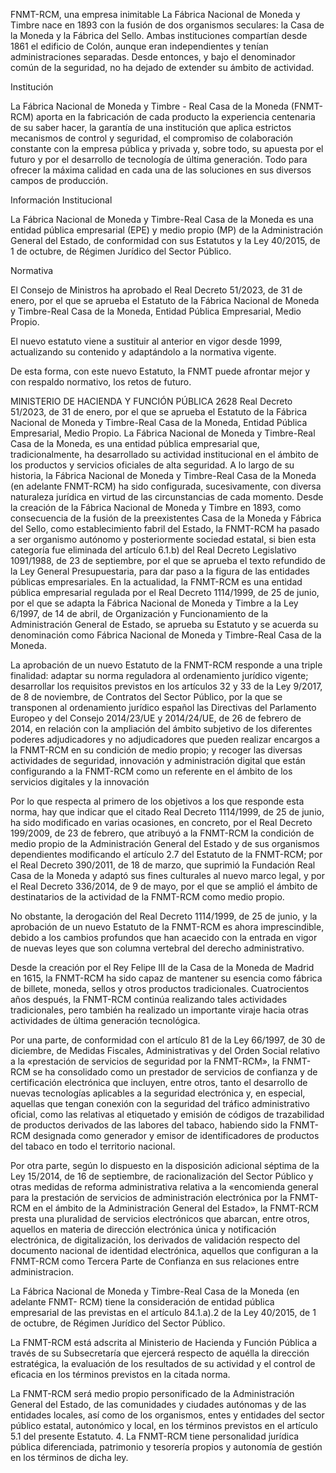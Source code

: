 
FNMT-RCM, una empresa inimitable
La Fábrica Nacional de Moneda y Timbre nace en 1893 con la fusión de dos organismos seculares: la Casa de la Moneda y la Fábrica del Sello. Ambas instituciones compartían desde 1861 el edificio de Colón, aunque eran independientes y tenían administraciones separadas. Desde entonces, y bajo el denominador común de la seguridad, no ha dejado de extender su ámbito de actividad.


Institución

La Fábrica Nacional de Moneda y Timbre - Real Casa de la Moneda (FNMT-RCM) aporta en la fabricación de cada producto la experiencia centenaria de su saber hacer, la garantía de una institución que aplica estrictos mecanismos de control y seguridad, el compromiso de colaboración constante con la empresa pública y privada y, sobre todo, su apuesta por el futuro y por el desarrollo de tecnología de última generación. Todo para ofrecer la máxima calidad en cada una de las soluciones en sus diversos campos de producción.
>

Información Institucional

La Fábrica Nacional de Moneda y Timbre-Real Casa de la Moneda es una entidad pública empresarial (EPE) y medio propio (MP) de la Administración General del Estado, de conformidad con sus Estatutos y la Ley 40/2015, de 1 de octubre, de Régimen Jurídico del Sector Público.

Normativa

El Consejo de Ministros ha aprobado el Real Decreto 51/2023, de 31 de enero, por el que se aprueba el Estatuto de la Fábrica Nacional de Moneda y Timbre-Real Casa de la Moneda, Entidad Pública Empresarial, Medio Propio.

El nuevo estatuto viene a sustituir al anterior en vigor desde 1999, actualizando su contenido y adaptándolo a la normativa vigente.

De esta forma, con este nuevo Estatuto, la FNMT puede afrontar mejor y con respaldo normativo, los retos de futuro.


MINISTERIO DE HACIENDA Y FUNCIÓN PÚBLICA
2628 Real Decreto 51/2023, de 31 de enero, por el que se aprueba el Estatuto de
la Fábrica Nacional de Moneda y Timbre-Real Casa de la Moneda, Entidad
Pública Empresarial, Medio Propio.
La Fábrica Nacional de Moneda y Timbre-Real Casa de la Moneda, es una entidad
pública empresarial que, tradicionalmente, ha desarrollado su actividad institucional en el
ámbito de los productos y servicios oficiales de alta seguridad.
A lo largo de su historia, la Fábrica Nacional de Moneda y Timbre-Real Casa de la
Moneda (en adelante FNMT-RCM) ha sido configurada, sucesivamente, con diversa
naturaleza jurídica en virtud de las circunstancias de cada momento. Desde la creación
de la Fábrica Nacional de Moneda y Timbre en 1893, como consecuencia de la fusión de
la preexistentes Casa de la Moneda y Fábrica del Sello, como establecimiento fabril del
Estado, la FNMT-RCM ha pasado a ser organismo autónomo y posteriormente sociedad
estatal, si bien esta categoría fue eliminada del artículo 6.1.b) del Real Decreto
Legislativo 1091/1988, de 23 de septiembre, por el que se aprueba el texto refundido de
la Ley General Presupuestaria, para dar paso a la figura de las entidades públicas
empresariales. En la actualidad, la FNMT-RCM es una entidad pública empresarial
regulada por el Real Decreto 1114/1999, de 25 de junio, por el que se adapta la Fábrica
Nacional de Moneda y Timbre a la Ley 6/1997, de 14 de abril, de Organización y
Funcionamiento de la Administración General de Estado, se aprueba su Estatuto y se
acuerda su denominación como Fábrica Nacional de Moneda y Timbre-Real Casa de la
Moneda.

La aprobación de un nuevo Estatuto de la FNMT-RCM responde a una triple finalidad:
adaptar su norma reguladora al ordenamiento jurídico vigente; desarrollar los requisitos
previstos en los artículos 32 y 33 de la Ley 9/2017, de 8 de noviembre, de Contratos del
Sector Público, por la que se transponen al ordenamiento jurídico español las Directivas
del Parlamento Europeo y del Consejo 2014/23/UE y 2014/24/UE, de 26 de febrero
de 2014, en relación con la ampliación del ámbito subjetivo de los diferentes poderes
adjudicadores y no adjudicadores que pueden realizar encargos a la FNMT-RCM en su
condición de medio propio; y recoger las diversas actividades de seguridad, innovación y
administración digital que están configurando a la FNMT-RCM como un referente en el
ámbito de los servicios digitales y la innovación

Por lo que respecta al primero de los objetivos a los que responde esta norma, hay
que indicar que el citado Real Decreto 1114/1999, de 25 de junio, ha sido modificado en
varias ocasiones, en concreto, por el Real Decreto 199/2009, de 23 de febrero, que
atribuyó a la FNMT-RCM la condición de medio propio de la Administración General del
Estado y de sus organismos dependientes modificando el artículo 2.7 del Estatuto de la
FNMT-RCM; por el Real Decreto 390/2011, de 18 de marzo, que suprimió la Fundación
Real Casa de la Moneda y adaptó sus fines culturales al nuevo marco legal, y por el Real
Decreto 336/2014, de 9 de mayo, por el que se amplió el ámbito de destinatarios de la
actividad de la FNMT-RCM como medio propio.

No obstante, la derogación del Real Decreto 1114/1999, de 25 de junio, y la
aprobación de un nuevo Estatuto de la FNMT-RCM es ahora imprescindible, debido a los
cambios profundos que han acaecido con la entrada en vigor de nuevas leyes que son
columna vertebral del derecho administrativo.

Desde la creación por el Rey Felipe III de la Casa de la Moneda de Madrid en 1615,
la FNMT-RCM ha sido capaz de mantener su esencia como fábrica de billete, moneda,
sellos y otros productos tradicionales. Cuatrocientos años después, la FNMT-RCM
continúa realizando tales actividades tradicionales, pero también ha realizado un
importante viraje hacia otras actividades de última generación tecnológica.

Por una parte, de conformidad con el artículo 81 de la Ley 66/1997, de 30 de
diciembre, de Medidas Fiscales, Administrativas y del Orden Social relativo a la
«prestación de servicios de seguridad por la FNMT-RCM», la FNMT-RCM se ha
consolidado como un prestador de servicios de confianza y de certificación electrónica
que incluyen, entre otros, tanto el desarrollo de nuevas tecnologías aplicables a la
seguridad electrónica y, en especial, aquellas que tengan conexión con la seguridad del
tráfico administrativo oficial, como las relativas al etiquetado y emisión de códigos de
trazabilidad de productos derivados de las labores del tabaco, habiendo sido la
FNMT-RCM designada como generador y emisor de identificadores de productos del
tabaco en todo el territorio nacional.

Por otra parte, según lo dispuesto en la disposición adicional séptima de la
Ley 15/2014, de 16 de septiembre, de racionalización del Sector Público y otras medidas
de reforma administrativa relativa a la «encomienda general para la prestación de
servicios de administración electrónica por la FNMT-RCM en el ámbito de la
Administración General del Estado», la FNMT-RCM presta una pluralidad de servicios
electrónicos que abarcan, entre otros, aquellos en materia de dirección electrónica única
y notificación electrónica, de digitalización, los derivados de validación respecto del
documento nacional de identidad electrónica, aquellos que configuran a la FNMT-RCM
como Tercera Parte de Confianza en sus relaciones entre administracion.

La Fábrica Nacional de Moneda y Timbre-Real Casa de la Moneda (en adelante
FNMT- RCM) tiene la consideración de entidad pública empresarial de las previstas en el
artículo 84.1.a).2 de la Ley 40/2015, de 1 de octubre, de Régimen Jurídico del Sector
Público.

La FNMT-RCM está adscrita al Ministerio de Hacienda y Función Pública a
través de su Subsecretaría que ejercerá respecto de aquélla la dirección estratégica, la
evaluación de los resultados de su actividad y el control de eficacia en los términos
previstos en la citada norma.

La FNMT-RCM será medio propio personificado de la Administración General del
Estado, de las comunidades y ciudades autónomas y de las entidades locales, así como
de los organismos, entes y entidades del sector público estatal, autonómico y local, en
los términos previstos en el artículo 5.1 del presente Estatuto.
4. La FNMT-RCM tiene personalidad jurídica pública diferenciada, patrimonio y
tesorería propios y autonomía de gestión en los términos de dicha ley.
